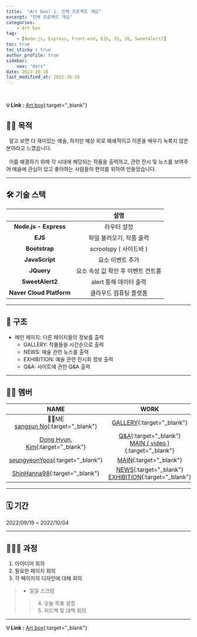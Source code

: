```yaml
---
title:  "Art box) 1. 전체 프로젝트 개요"
excerpt: "전체 프로젝트 개요"
categories: 
    - Art box
tag: 
    - [Node.js, Express, Front-end, EJS, JS, JQ, SweetAlert2]
toc: true
toc_sticky : true
author_profile: true
sidebar:
    nav: "docs"
date: 2022-10-18
last_modified_at: 2022-10-18
---
```


<br/>

**💡 Link :** [Art box](http://118.67.142.110:8000/ "Art box"){:target="_blank"}  

## 🤷🏻 목적
&nbsp; 알고 보면 더 재미있는 예술, 하지만 예상 외로 폐쇄적이고 이론을 배우기 녹록치 않은 분야라고 느꼈습니다.  
<br/>
&nbsp; 이를 해결하기 위해 각 시대에 해당되는 작품을 출력하고, 관련 전시 및 뉴스를 보여주어 예술에 관심이 있고 좋아하는 사람들의 편의를 위하여 만들었습니다.

---
## 🛠 기술 스택 

||설명|
|:---:|:---:|  
|**Node.js - Express**|라우터 설정|
|**EJS**|파일 불러오기, 작품 출력|
|**Bootstrap**|scroolspy ( 사이드바 )|
|**JavaScript**|요소 이벤트 추가|
|**JQuery**|요소 속성 값 확인 후 이벤트 컨트롤|
|**SweetAlert2**|alert 통해 데이터 출력|
|**Naver Cloud Platform**|클라우드 컴퓨팅 플랫폼|

---
## 🛟 구조
- 메인 페이지:  다른 페이지들의 정보를 출력
    - GALLERY: 작품들을 시간순으로 출력
    - NEWS: 예술 관련 뉴스를 출력
    - EXHIBITION: 예술 관련 전시회 정보 출력
    - Q&A: 사이트에 관한 Q&A 출력

---
## 🏴‍☠️ 멤버

|NAME|WORK|DESCRIPTION|
|:---:|:---:|:---:|
|🙋‍♂️ME <br/> [sangsun No](https://github.com/sangsunNo "sangsun No"){:target="_blank"}|[GALLERY](http://118.67.142.110:8000/show_data "GALLERY"){:target="_blank"}|[Description](https://sangsunno.github.io/categories/artbox "Description"){:target="_blank"}|
|[Dong Hyun, Kim](https://github.com/GarlicScent "Dong Hyun, Kim"){:target="_blank"}|[Q&A](http://118.67.142.110:8000/inquery "Q&A"){:target="_blank"} <br/> [MAIN ( video )](http://118.67.142.110:8000/ "MAIN ( video )"){:target="_blank"}||
|[seungyeonYoos](https://github.com/seungyeonYoos "seungyeonYoos"){:target="_blank"}|[MAIN](http://118.67.142.110:8000/ "MAIN "){:target="_blank"}||
|[ShinHanna98](https://github.com/ShinHanna98 "ShinHanna98"){:target="_blank"}|[NEWS](http://118.67.142.110:8000/news_page "NEWS"){:target="_blank"} <br/> [EXHIBITION](http://118.67.142.110:8000/exhibition "EXHIBITION"){:target="_blank"}||

---
## 🗓 기간
2022/09/19 ~ 2022/10/04

---
## 🏃🏻‍♂️ 과정
1. 아이디어 회의
2. 필요한 페이지 회의
3. 각 페이지의 디자인에 대해 회의
> - 일일 스크럼
>> 4. 오늘 목표 설정
>> 5. 피드백 및 대책 회의

---

**💡 Link :** [Art box](http://118.67.142.110:8000/ "Art box"){:target="_blank"}  

